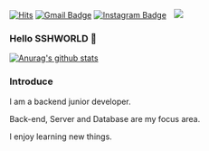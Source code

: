 [![Hits](https://hits.seeyoufarm.com/api/count/incr/badge.svg?url=https%3A%2F%2Fgithub.com%2Fsshworld%2Fhit-counter&count_bg=%2379C83D&title_bg=%23555555&icon=&icon_color=%23E7E7E7&title=hits&edge_flat=false)](https://hits.seeyoufarm.com) [![Gmail Badge](https://img.shields.io/badge/Gmail-ea4335?style-flat-square&logo=Gmail&logoColor=white&link=mailto:ssh97540@gmail.com)](mailto:ssh97540@gmail.com) [![Instagram Badge](https://img.shields.io/badge/instagram-e4405f?style-flat-square&logo=Instagram&logoColor=white)](https://instagram.com/ssh._.world)
<a href="https://sshworld.github.io/" target="_blank">
    <img 
        src="http://img.shields.io/badge/-Tech%20Blog-655ced?style=flat&logo=github&link=https://sshworld.github.io/"
        style="height : auto; margin-left : 10px; margin-right : 10px;"/>
</a>


### Hello SSHWORLD 👋

[![Anurag's github stats](https://github-readme-stats.vercel.app/api?username=sshworld)](https://github.com/anuraghazra/github-readme-stats)

### Introduce

I am a backend junior developer.

Back-end, Server and Database are my focus area.

I enjoy learning new things.
